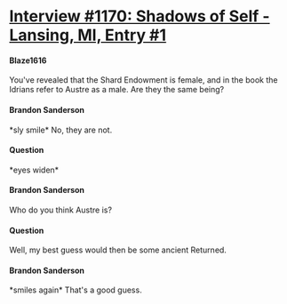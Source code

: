 # [Interview #1170: Shadows of Self - Lansing, MI, Entry #1](https://www.theoryland.com/intvmain.php?i=1170#1)

#### Blaze1616

You've revealed that the Shard Endowment is female, and in the book the Idrians refer to Austre as a male. Are they the same being?

#### Brandon Sanderson

\*sly smile\* No, they are not.

#### Question

\*eyes widen\*

#### Brandon Sanderson

Who do you think Austre is?

#### Question

Well, my best guess would then be some ancient Returned.

#### Brandon Sanderson

\*smiles again\* That's a good guess.

